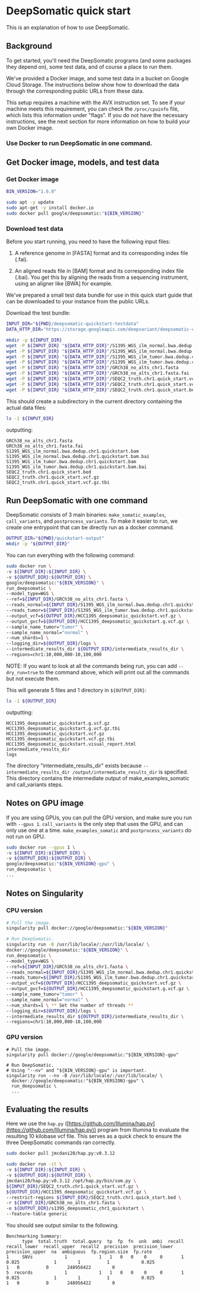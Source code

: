 # DeepSomatic quick start

This is an explanation of how to use DeepSomatic.

## Background

To get started, you'll need the DeepSomatic programs (and some packages they
depend on), some test data, and of course a place to run them.

We've provided a Docker image, and some test data in a bucket on Google Cloud
Storage. The instructions below show how to download the data through the
corresponding public URLs from these data.

This setup requires a machine with the AVX instruction set. To see if your
machine meets this requirement, you can check the `/proc/cpuinfo` file, which
lists this information under "flags". If you do not have the necessary
instructions, see the next section for more information on how to build your own
Docker image.

### Use Docker to run DeepSomatic in one command.

## Get Docker image, models, and test data

### Get Docker image

```bash
BIN_VERSION="1.6.0"

sudo apt -y update
sudo apt-get -y install docker.io
sudo docker pull google/deepsomatic:"${BIN_VERSION}"
```

### Download test data

Before you start running, you need to have the following input files:

1.  A reference genome in [FASTA] format and its corresponding index file
    (.fai).

1.  An aligned reads file in [BAM] format and its corresponding index file
    (.bai). You get this by aligning the reads from a sequencing instrument,
    using an aligner like [BWA] for example.

We've prepared a small test data bundle for use in this quick start guide that
can be downloaded to your instance from the public URLs.

Download the test bundle:

```bash
INPUT_DIR="${PWD}/deepsomatic-quickstart-testdata"
DATA_HTTP_DIR="https://storage.googleapis.com/deepvariant/deepsomatic-case-studies/quick-start"

mkdir -p ${INPUT_DIR}
wget -P ${INPUT_DIR} "${DATA_HTTP_DIR}"/S1395_WGS_ilm_normal.bwa.dedup.chr1.quickstart.bam
wget -P ${INPUT_DIR} "${DATA_HTTP_DIR}"/S1395_WGS_ilm_normal.bwa.dedup.chr1.quickstart.bam.bai
wget -P ${INPUT_DIR} "${DATA_HTTP_DIR}"/S1395_WGS_ilm_tumor.bwa.dedup.chr1.quickstart.bam
wget -P ${INPUT_DIR} "${DATA_HTTP_DIR}"/S1395_WGS_ilm_tumor.bwa.dedup.chr1.quickstart.bam.bai
wget -P ${INPUT_DIR} "${DATA_HTTP_DIR}"/GRCh38_no_alts_chr1.fasta
wget -P ${INPUT_DIR} "${DATA_HTTP_DIR}"/GRCh38_no_alts_chr1.fasta.fai
wget -P ${INPUT_DIR} "${DATA_HTTP_DIR}"/SEQC2_truth.chr1.quick_start.vcf.gz
wget -P ${INPUT_DIR} "${DATA_HTTP_DIR}"/SEQC2_truth.chr1.quick_start.vcf.gz.tbi
wget -P ${INPUT_DIR} "${DATA_HTTP_DIR}"/SEQC2_truth.chr1.quick_start.bed
```

This should create a subdirectory in the current directory containing the actual
data files:

```bash
ls -1 ${INPUT_DIR}
```

outputting:

```
GRCh38_no_alts_chr1.fasta
GRCh38_no_alts_chr1.fasta.fai
S1395_WGS_ilm_normal.bwa.dedup.chr1.quickstart.bam
S1395_WGS_ilm_normal.bwa.dedup.chr1.quickstart.bam.bai
S1395_WGS_ilm_tumor.bwa.dedup.chr1.quickstart.bam
S1395_WGS_ilm_tumor.bwa.dedup.chr1.quickstart.bam.bai
SEQC2_truth.chr1.quick_start.bed
SEQC2_truth.chr1.quick_start.vcf.gz
SEQC2_truth.chr1.quick_start.vcf.gz.tbi
```

## Run DeepSomatic with one command

DeepSomatic consists of 3 main binaries: `make_somatic_examples`, `call_variants`, and
`postprocess_variants`. To make it easier to run, we create one entrypoint that
can be directly run as a docker command.

```bash
OUTPUT_DIR="${PWD}/quickstart-output"
mkdir -p "${OUTPUT_DIR}"
```

You can run everything with the following command:

```bash
sudo docker run \
-v ${INPUT_DIR}:${INPUT_DIR} \
-v ${OUTPUT_DIR}:${OUTPUT_DIR} \
google/deepsomatic:"${BIN_VERSION}" \
run_deepsomatic \
--model_type=WGS \
--ref=${INPUT_DIR}/GRCh38_no_alts_chr1.fasta \
--reads_normal=${INPUT_DIR}/S1395_WGS_ilm_normal.bwa.dedup.chr1.quickstart.bam \
--reads_tumor=${INPUT_DIR}/S1395_WGS_ilm_tumor.bwa.dedup.chr1.quickstart.bam \
--output_vcf=${OUTPUT_DIR}/HCC1395_deepsomatic_quickstart.vcf.gz \
--output_gvcf=${OUTPUT_DIR}/HCC1395_deepsomatic_quickstart.g.vcf.gz \
--sample_name_tumor="tumor" \
--sample_name_normal="normal" \
--num_shards=1 \
--logging_dir=${OUTPUT_DIR}/logs \
--intermediate_results_dir ${OUTPUT_DIR}/intermediate_results_dir \
--regions=chr1:10,000,000-10,100,000
```

NOTE: If you want to look at all the commands being run, you can add
`--dry_run=true` to the command above, which will print out all the commands
but not execute them.

This will generate 5 files and 1 directory in `${OUTPUT_DIR}`:

```bash
ls -1 ${OUTPUT_DIR}
```

outputting:

```
HCC1395_deepsomatic_quickstart.g.vcf.gz
HCC1395_deepsomatic_quickstart.g.vcf.gz.tbi
HCC1395_deepsomatic_quickstart.vcf.gz
HCC1395_deepsomatic_quickstart.vcf.gz.tbi
HCC1395_deepsomatic_quickstart.visual_report.html
intermediate_results_dir
logs
```

The directory "intermediate_results_dir" exists because
`--intermediate_results_dir /output/intermediate_results_dir` is specified. This
directory contains the intermediate output of make_examples_somatic and
call_variants steps.

## Notes on GPU image

If you are using GPUs, you can pull the GPU version, and make sure you run with
`--gpus 1`. `call_variants` is the only step that uses the GPU, and can only use
one at a time. `make_examples_somatic` and `postprocess_variants` do not run on
GPU.

```bash
sudo docker run --gpus 1 \
-v ${INPUT_DIR}:${INPUT_DIR} \
-v ${OUTPUT_DIR}:${OUTPUT_DIR} \
google/deepsomatic:"${BIN_VERSION}-gpu" \
run_deepsomatic \
...
```

## Notes on Singularity

### CPU version

```bash
# Pull the image.
singularity pull docker://google/deepsomatic:"${BIN_VERSION}"

# Run DeepSomatic.
singularity run -B /usr/lib/locale/:/usr/lib/locale/ \
docker://google/deepsomatic:"${BIN_VERSION}" \
run_deepsomatic \
--model_type=WGS \
--ref=${INPUT_DIR}/GRCh38_no_alts_chr1.fasta \
--reads_normal=${INPUT_DIR}/S1395_WGS_ilm_normal.bwa.dedup.chr1.quickstart.bam \
--reads_tumor=${INPUT_DIR}/S1395_WGS_ilm_tumor.bwa.dedup.chr1.quickstart.bam \
--output_vcf=${OUTPUT_DIR}/HCC1395_deepsomatic_quickstart.vcf.gz \
--output_gvcf=${OUTPUT_DIR}/HCC1395_deepsomatic_quickstart.g.vcf.gz \
--sample_name_tumor="tumor" \
--sample_name_normal="normal" \
--num_shards=1 \ ** Set the number of threads **
--logging_dir=${OUTPUT_DIR}/logs \
--intermediate_results_dir ${OUTPUT_DIR}/intermediate_results_dir \
--regions=chr1:10,000,000-10,100,000
```

### GPU version

```
# Pull the image.
singularity pull docker://google/deepsomatic:"${BIN_VERSION}-gpu"

# Run DeepSomatic.
# Using "--nv" and "${BIN_VERSION}-gpu" is important.
singularity run --nv -B /usr/lib/locale/:/usr/lib/locale/ \
  docker://google/deepsomatic:"${BIN_VERSION}-gpu" \
  run_deepsomatic \
  ...
```

## Evaluating the results

Here we use the `hap.py`
([https://github.com/Illumina/hap.py](https://github.com/Illumina/hap.py))
program from Illumina to evaluate the resulting 10 kilobase vcf file. This
serves as a quick check to ensure the three DeepSomatic commands ran correctly.

```bash
sudo docker pull jmcdani20/hap.py:v0.3.12

sudo docker run -it \
-v ${INPUT_DIR}:${INPUT_DIR} \
-v ${OUTPUT_DIR}:${OUTPUT_DIR} \
jmcdani20/hap.py:v0.3.12 /opt/hap.py/bin/som.py \
${INPUT_DIR}/SEQC2_truth.chr1.quick_start.vcf.gz \
${OUTPUT_DIR}/HCC1395_deepsomatic_quickstart.vcf.gz \
--restrict-regions ${INPUT_DIR}/SEQC2_truth.chr1.quick_start.bed \
-r ${INPUT_DIR}/GRCh38_no_alts_chr1.fasta \
-o ${OUTPUT_DIR}/s1395_deepsomatic_chr1_quickstart \
--feature-table generic
```

You should see output similar to the following.

```
Benchmarking Summary:
      type  total.truth  total.query  tp  fp  fn  unk  ambi  recall  recall_lower  recall_upper  recall2  precision  precision_lower  precision_upper  na  ambiguous  fp.region.size  fp.rate
1     SNVs            1            1   1   0   0    0     0       1         0.025             1        1          1            0.025                1   0          0       248956422        0
5  records            1            1   1   0   0    0     0       1         0.025             1        1          1            0.025                1   0          0       248956422        0
```
